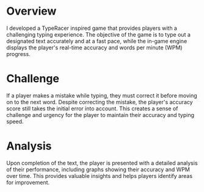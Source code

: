 # Overview

I developed a TypeRacer inspired game that provides players with a challenging typing experience. The objective of the game is to type out a designated text accurately and at a fast pace, while the in-game engine displays the player's real-time accuracy and words per minute (WPM) progress.
# Challenge

If a player makes a mistake while typing, they must correct it before moving on to the next word. Despite correcting the mistake, the player's accuracy score still takes the initial error into account. This creates a sense of challenge and urgency for the player to maintain their accuracy and typing speed.
# Analysis

Upon completion of the text, the player is presented with a detailed analysis of their performance, including graphs showing their accuracy and WPM over time. This provides valuable insights and helps players identify areas for improvement. 
